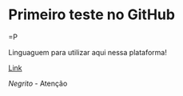 # Primeiro teste no GitHub

=P


Linguaguem para utilizar aqui nessa plataforma!

[Link](https://docs.github.com/pt/get-started/writing-on-github/getting-started-with-writing-and-formatting-on-github/basic-writing-and-formatting-syntax)

*Negrito* - Atenção


